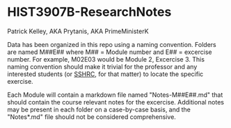 # HIST3907B-ResearchNotes

Patrick Kelley, AKA Prytanis, AKA PrimeMinisterK

Data has been organized in this repo using a naming convention.
Folders are named M##E## where M## = Module number and E## = excercise number.
For example, M02E03 would be Module 2, Excercise 3.
This naming convention should make it trivial for the professor and any interested students (or [SSHRC](http://www.sshrc-crsh.gc.ca/home-accueil-eng.aspx), for that matter) to locate the specific exercise.

Each Module will contain a markdown file named "Notes-M##E##.md" that should contain the course relevant notes for the excercise.  Additional notes may be present in each folder on a case-by-case basis, and the "Notes*.md" file should not be considered comprehensive.
